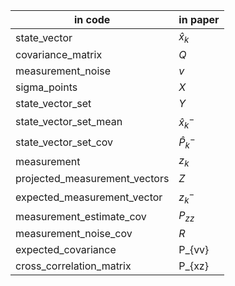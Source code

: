 

| in code | in paper | 
|----------|----------|
| state_vector | $\hat{x}_k$ |
| covariance_matrix | $Q$ |
| measurement_noise | $v$ |
| sigma_points | $X$ |
| state_vector_set | $Y$ |
| state_vector_set_mean | $\hat{x}^-_k$ |
| state_vector_set_cov | $\hat{P}^-_k$ |
| measurement | $z_k$ |
| projected_measurement_vectors | $Z$ |
| expected_measurement_vector | $z^-_k$ |
| measurement_estimate_cov | $P_{zz}$ |
| measurement_noise_cov | $R$ |
| expected_covariance | P_{vv} |
| cross_correlation_matrix | P_{xz}|

